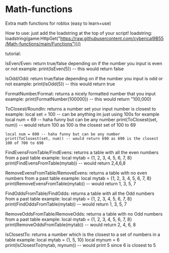 # Math-functions
Extra math functions for roblox (easy to learn+use)

How to use: just add the loadstring at the top of your script!
loadstring:
  loadstring(game:HttpGet("https://raw.githubusercontent.com/cyberical9B55/Math-functions/main/Functions"))()

tutorial:

IsEven/Even:
  return true/false depending on if the number you input is even or not
  example:
    print(IsEven(5)) -- this would return false
    

IsOdd/Odd:
  return true/false depending on if the number you input is odd or not
  example:
    print(IsOdd(5)) -- this would return true
    
FormatNumber/Format:
  returns a nicely formatted number that you input
  example:
    print(FormatNumber(100000)) -- this would return "100,000)
    
ToClosest/RoundIn:
  returns a number set your input number is closest to
  example:
    local set = 100 -- can be anything im just using 100s for example
    local num = 69 -- haha funny but can be any number
    print(ToClosest(set, num)) -- would return 100 as 100 is the closest set of 100 to 69
    
    local num = 690 -- haha funny but can be any number
    print(ToClosest(set, num)) -- would return 690 as 690 is the closest 100 of 700 to 690
    
    
FindEvensFromTable/FindEvens:
  returns a table with all the even numbers from a past table
  example:
    local mytab = {1, 2, 3, 4, 5, 6, 7, 8}
    print(FindEvensFromTable(mytab)) -- would return 2,4,6,8
    
    
RemoveEvensFromTable/RemoveEvens:
  returns a table with no even numbers from a past table
  example:
    local mytab = {1, 2, 3, 4, 5, 6, 7, 8}
    print(RemoveEvensFromTable(mytab)) -- would return 1, 3, 5, 7
    
    
 
    
FindOddsFromTable/FindOdds:
  returns a table with all the Odd numbers from a past table
  example:
    local mytab = {1, 2, 3, 4, 5, 6, 7, 8}
    print(FindOddsFromTable(mytab)) -- would return 1, 3, 5, 7
    
    
RemoveOddsFromTable/RemoveOdds:
  returns a table with no Odd numbers from a past table
  example:
    local mytab = {1, 2, 3, 4, 5, 6, 7, 8}
    print(RemoveOddsFromTable(mytab)) -- would return 2, 4, 6, 8
    
    
IsClosestTo:
  returns a number which is the closest to a set of numbers in a table
  example:
    local mytab = {1, 5, 10}
    local mynum = 6
    print(IsClosestTo(mytab, mynum)) -- would print 5 since 6 is closest to 5
    

